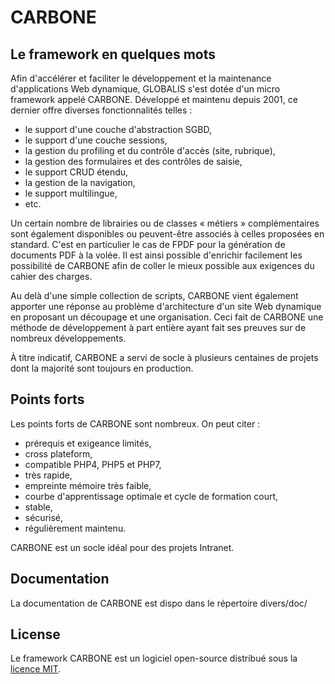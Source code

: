 # CARBONE

## Le framework en quelques mots
Afin d'accélérer et faciliter le développement et la maintenance d'applications Web dynamique, GLOBALIS s'est dotée d'un micro framework appelé CARBONE. Développé et maintenu depuis 2001, ce dernier offre diverses fonctionnalités telles :

- le support d'une couche d'abstraction SGBD,
- le support d'une couche sessions,
- la gestion du profiling et du contrôle d'accès (site, rubrique),
- la gestion des formulaires et des contrôles de saisie,
- le support CRUD étendu,
- la gestion de la navigation,
- le support multilingue,
- etc.

Un certain nombre de librairies ou de classes « métiers » complémentaires sont également disponibles ou peuvent-être associés à celles proposées en standard. C'est en particulier le cas de FPDF pour la génération de documents PDF à la volée. Il est ainsi possible d'enrichir facilement les possibilité de CARBONE afin de coller le mieux possible aux exigences du cahier des charges.

Au delà d'une simple collection de scripts, CARBONE vient également apporter une réponse au problème d'architecture d'un site Web dynamique en proposant un découpage et une organisation. Ceci fait de CARBONE une méthode de développement à part entière ayant fait ses preuves sur de nombreux développements.

À titre indicatif, CARBONE a servi de socle à plusieurs centaines de projets dont la majorité sont toujours en production.

## Points forts

Les points forts de CARBONE sont nombreux. On peut citer : 

- prérequis et exigeance limités,
- cross plateform,
- compatible PHP4, PHP5 et PHP7,
- très rapide,
- empreinte mémoire très faible,
- courbe d'apprentissage optimale et cycle de formation court,
- stable,
- sécurisé,
- régulièrement maintenu.

CARBONE est un socle idéal pour des projets Intranet.

## Documentation

La documentation de CARBONE est dispo dans le répertoire divers/doc/

## License

Le framework CARBONE est un logiciel open-source distribué sous la [licence MIT](http://opensource.org/licenses/MIT).
